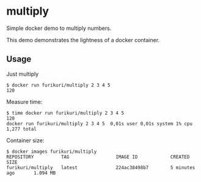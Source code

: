 # multiply
Simple docker demo to multiply numbers.

This demo demonstrates the lightness of a docker container.

## Usage

Just multiply
```
$ docker run furikuri/multiply 2 3 4 5
120
```

Measure time:
```
$ time docker run furikuri/multiply 2 3 4 5
120
docker run furikuri/multiply 2 3 4 5  0,01s user 0,01s system 1% cpu 1,277 total
```

Container size:
```
$ docker images furikuri/multiply
REPOSITORY          TAG                 IMAGE ID            CREATED             SIZE
furikuri/multiply   latest              224ac38498b7        5 minutes ago       1.094 MB
```
